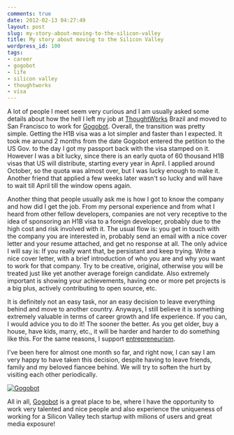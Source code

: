 ```yaml
---
comments: true
date: 2012-02-13 04:27:49
layout: post
slug: my-story-about-moving-to-the-silicon-valley
title: My story about moving to the Silicon Valley
wordpress_id: 100
tags:
- career
- gogobot
- life
- silicon valley
- thoughtworks
- visa
---
```


A lot of people I meet seem very curious and I am usually asked some details about how the hell I left my job at [ThoughtWorks](http://thoughtworks.com) Brazil and moved to San Francisco to work for [Gogobot](http://gogobot.com/). Overall, the transition was pretty simple. Getting the H1B visa was a lot simpler and faster than I expected. It took me around 2 months from the date Gogobot entered the petition to the US Gov. to the day I got my passport back with the visa stamped on it. However I was a bit lucky, since there is an early quota of 60 thousand H1B visas that US will distribute, starting every year in April. I applied around October, so the quota was almost over, but I was lucky enough to make it. Another friend that applied a few weeks later wasn't so lucky and will have to wait till April till the window opens again.

Another thing that people usually ask me is how I got to know the company and how did I get the job. From my personal experience and from what I heard from other fellow developers, companies are not very receptive to the idea of sponsoring an H1B visa to a foreign developer, probably due to the high cost and risk involved with it. The usual flow is: you get in touch with the company you are interested in, probably send an email with a nice cover letter and your resume attached, and get no response at all. The only advice I will say is: If you really want that, be persistant and keep trying. Write a nice cover letter, with a brief introduction of who you are and why you want to work for that company. Try to be creative, original, otherwise you will be treated just like yet another average foreign candidate. Also extremely important is showing your achievements, having one or more pet projects is a big plus, actively contributing to open source, etc.

It is definitely not an easy task, nor an easy decision to leave everything behind and move to another country. Anyways, I still believe it is something extremely valuable in terms of career growth and life experience. If you can, I would advice you to do it! The sooner the better. As you get older, buy a house, have kids, marry, etc., it will be harder and harder to do something like this. For the same reasons, I support [entrepreneurism](/2011/03/o-que-eu-aprendi-empreendendo-e-porque-voce-tambem-deveria-tentar/).

I've been here for almost one month so far, and right now, I can say I am very happy to have taken this decision, despite having to leave friends, family and my beloved fiancee behind. We will try to soften the hurt by visiting each other periodically.

[![Gogobot](http://cdn1.gbot.me/img/buttons/gbLargeAltGrey_01.png)](http://www.gogobot.com/?utm_source=web&utm_medium=link&utm_campaign=goodies&utm_content=medium_alt_btn_grey)

All in all, [Gogobot](http://gogobot.com) is a great place to be, where I have the opportunity to work very talented and nice people and also experience the uniqueness of working for a Silicon Valley tech startup with milions of users and great media exposure!

